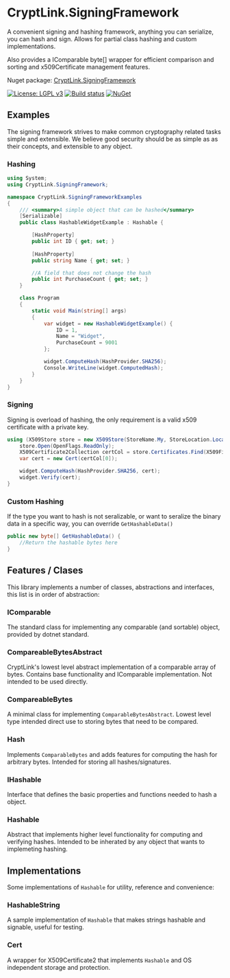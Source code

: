 ﻿# CryptLink.SigningFramework
A convenient signing and hashing framework, anything you can serialize, you can hash and sign. Allows for partial class hashing and custom implementations. 

Also provides a IComparable byte[] wrapper for efficient comparison and sorting and x509Certificate management features.

Nuget package: [CryptLink.SigningFramework](https://www.nuget.org/packages/CryptLink.SigningFramework/)

[![License: LGPL v3](https://img.shields.io/badge/License-LGPL%20v3-blue.svg)](https://www.gnu.org/licenses/lgpl-3.0)
[![Build status](https://ci.appveyor.com/api/projects/status/j9iof6d4cb7kaqal/branch/master?svg=true)](https://ci.appveyor.com/project/CryptLink/signingframework/branch/master)
[![NuGet](https://img.shields.io/nuget/dt/CryptLink.SigningFramework.svg)](https://www.nuget.org/packages/CryptLink.SigningFramework/)

## Examples
The signing framework strives to make common cryptography related tasks simple and extensible. We believe good security should be as simple as as their concepts, and extensible to any object.

### Hashing
``` C#
using System;
using CryptLink.SigningFramework;

namespace CryptLink.SigningFrameworkExamples
{
	/// <summary>A simple object that can be hashed</summary>
	[Serializable]
	public class HashableWidgetExample : Hashable {

		[HashProperty]
		public int ID { get; set; }
		
		[HashProperty]
		public string Name { get; set; }

		//A field that does not change the hash
		public int PurchaseCount { get; set; }
	}

    class Program
    {
        static void Main(string[] args)
        {
            var widget = new HashableWidgetExample() {
                ID = 1,
                Name = "Widget",
                PurchaseCount = 9001
            };

            widget.ComputeHash(HashProvider.SHA256);
            Console.WriteLine(widget.ComputedHash);
        }
    }
}
```

### Signing
Signing is overload of hashing, the only requirement is a valid x509 certificate with a private key.

``` C#
using (X509Store store = new X509Store(StoreName.My, StoreLocation.LocalMachine)) {
    store.Open(OpenFlags.ReadOnly);
    X509Certificate2Collection certCol = store.Certificates.Find(X509FindType.FindBySerialNumber, "123456", true);
    var cert = new Cert(certCol[0]);

    widget.ComputeHash(HashProvider.SHA256, cert);
    widget.Verify(cert);
}
```

### Custom Hashing
If the type you want to hash is not seralizable, or want to seralize the binary data in a specific way, you can override `GetHashableData()`

``` C#
public new byte[] GetHashableData() {
	//Return the hashable bytes here
}
```

## Features / Clases
This library implements a number of classes, abstractions and interfaces, this list is in order of abstraction:

### IComparable
The standard class for implementing any comparable (and sortable) object, provided by dotnet standard.

### CompareableBytesAbstract
CryptLink's lowest level abstract implementation of a comparable array of bytes. Contains base functionality and IComparable implementation. Not intended to be used directly.

### CompareableBytes
A minimal class for implementing `ComparableBytesAbstract`. Lowest level type intended direct use to storing bytes that need to be compared.

### Hash
Implements `ComparableBytes` and adds features for computing the hash for arbitrary bytes. Intended for storing all hashes/signatures.

### IHashable
Interface that defines the basic properties and functions needed to hash a object.

### Hashable
Abstract that implements higher level functionality for computing and verifying hashes. Intended to be inherated by any object that wants to implemeting hashing.

## Implementations
Some implementations of `Hashable` for utility, reference and convenience:

### HashableString
A sample implementation of `Hashable` that makes strings hashable and signable, useful for testing.

### Cert
A wrapper for X509Certificate2 that implements `Hashable` and OS independent storage and protection.
